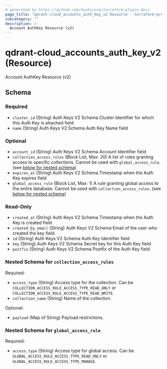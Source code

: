 ```yaml
---
# generated by https://github.com/hashicorp/terraform-plugin-docs
page_title: "qdrant-cloud_accounts_auth_key_v2 Resource - terraform-provider-qdrant-cloud"
subcategory: ""
description: |-
  Account AuthKey Resource (v2)
---
```


# qdrant-cloud_accounts_auth_key_v2 (Resource)

Account AuthKey Resource (v2)



<!-- schema generated by tfplugindocs -->
## Schema

### Required

- `cluster_id` (String) Auth Keys V2 Schema Cluster Identifier for which this Auth Key is attached field
- `name` (String) Auth Keys V2 Schema Auth Key Name field

### Optional

- `account_id` (String) Auth Keys V2 Schema Account Identifier field
- `collection_access_rules` (Block List, Max: 20) A list of rules granting access to specific collections. Cannot be used with `global_access_rule`. (see [below for nested schema](#nestedblock--collection_access_rules))
- `expires_at` (String) Auth Keys V2 Schema Timestamp when the Auth Key expires field
- `global_access_rule` (Block List, Max: 1) A rule granting global access to the entire database. Cannot be used with `collection_access_rules`. (see [below for nested schema](#nestedblock--global_access_rule))

### Read-Only

- `created_at` (String) Auth Keys V2 Schema Timestamp when the Auth Key is created field
- `created_by_email` (String) Auth Keys V2 Schema Email of the user who created the key field
- `id` (String) Auth Keys V2 Schema Auth Key Identifier field
- `key` (String) Auth Keys V2 Schema Secret key for this Auth Key field
- `postfix` (String) Auth Keys V2 Schema Postfix of the Auth Key field

<a id="nestedblock--collection_access_rules"></a>
### Nested Schema for `collection_access_rules`

Required:

- `access_type` (String) Access type for the collection. Can be `COLLECTION_ACCESS_RULE_ACCESS_TYPE_READ_ONLY` or `COLLECTION_ACCESS_RULE_ACCESS_TYPE_READ_WRITE`.
- `collection_name` (String) Name of the collection.

Optional:

- `payload` (Map of String) Payload restrictions.


<a id="nestedblock--global_access_rule"></a>
### Nested Schema for `global_access_rule`

Required:

- `access_type` (String) Access type for global access. Can be `GLOBAL_ACCESS_RULE_ACCESS_TYPE_READ_ONLY` or `GLOBAL_ACCESS_RULE_ACCESS_TYPE_MANAGE`.
